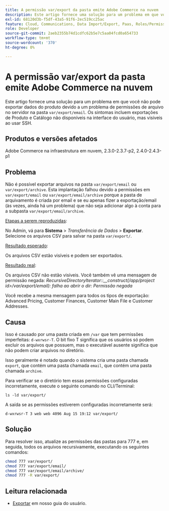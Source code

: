 ```yaml
---
title: A permissão var/export da pasta emite Adobe Commerce na nuvem
description: Este artigo fornece uma solução para um problema em que você não pode exportar dados do produto devido a um problema de permissões de arquivo no servidor na pasta "var/export/email". Os sintomas incluem exportações de Produto e Catálogo não disponíveis na interface do usuário, mas visíveis ao usar SSH.
exl-id: 68120d3b-f5df-43a5-91f6-2ec519cc25ac
feature: Cloud, Communications, Data Import/Export, Paas, Roles/Permissions
role: Developer
source-git-commit: 2aeb2355b74d1cdfc62b5e7c5aa04fcd0a654733
workflow-type: tm+mt
source-wordcount: '370'
ht-degree: 0%

---
```


# A permissão var/export da pasta emite Adobe Commerce na nuvem

Este artigo fornece uma solução para um problema em que você não pode exportar dados do produto devido a um problema de permissões de arquivo no servidor na pasta `var/export/email`. Os sintomas incluem exportações de Produto e Catálogo não disponíveis na interface do usuário, mas visíveis ao usar SSH.

## Produtos e versões afetados

Adobe Commerce na infraestrutura em nuvem, 2.3.0-2.3.7-p2, 2.4.0-2.4.3-p1

## Problema

Não é possível exportar arquivos na pasta `var/export/email` ou `var/export/archive`.
Esta implantação falhou devido a permissões em `var/export/email` ou `var/export/email/archive` porque a pasta de arquivamento é criada por email e se eu apenas fizer a exportação/email (às vezes, ainda há um problema) que não seja adicionar algo à conta para a subpasta `var/export/email/archive`.

<u>Etapas a serem reproduzidas</u>:

No Admin, vá para **Sistema** > *Transferência de Dados* > **Exportar**.
Selecione os arquivos CSV para salvar na pasta `var/export/`.

<u>Resultado esperado</u>:

Os arquivos CSV estão visíveis e podem ser exportados.

<u>Resultado real</u>:

Os arquivos CSV não estão visíveis. Você também vê uma mensagem de permissão negada: *RecursiveDirectoryIterator::__construct(/app/project id>/var/export/email): falha ao abrir o dir: Permissão negada*

Você recebe a mesma mensagem para todos os tipos de exportação: Advanced Pricing, Customer Finances, Customer Main File e Customer Addresses.

## Causa

Isso é causado por uma pasta criada em `/var` que tem permissões imperfeitas: `d-wxrwsr-T`. O bit fixo T significa que os usuários só podem excluir os arquivos que possuem, mas o executável ausente significa que não podem criar arquivos no diretório.

Isso geralmente é notado quando o sistema cria uma pasta chamada `export`, que contém uma pasta chamada `email`, que contém uma pasta chamada `archive`.

Para verificar se o diretório tem essas permissões configuradas incorretamente, execute o seguinte comando no CLI/Terminal:

`ls -ld var/export/`

A saída se as permissões estiverem configuradas incorretamente será:

`d-wxrwsr-T 3 web web 4096 Aug 15 19:12 var/export/`


## Solução

Para resolver isso, atualize as permissões das pastas para 777 e, em seguida, todos os arquivos recursivamente, executando os seguintes comandos:

```bash
chmod 777 var/export/
chmod 777 var/export/email/
chmod 777 var/export/email/archive/
chmod 777 -R var/export/
```

## Leitura relacionada

* [Exportar](https://experienceleague.adobe.com/en/docs/commerce-admin/systems/data-transfer/data-export) em nosso guia do usuário.
